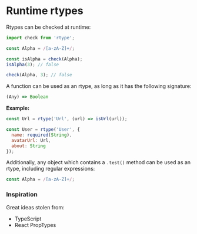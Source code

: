 # Runtime rtypes

Rtypes can be checked at runtime:

```js
import check from 'rtype';

const Alpha = /[a-zA-Z]+/;

const isAlpha = check(Alpha);
isAlpha(3); // false

check(Alpha, 3); // false
```

A function can be used as an rtype, as long as it has the following signature:

```js
(Any) => Boolean
```

**Example:**

```js
const Url = rtype('Url', (url) => isUrl(url));

const User = rtype('User', {
  name: required(String),
  avatarUrl: Url,
  about: String
});
```

Additionally, any object which contains a `.test()` method can be used as an rtype, including regular expressions:

```js
const Alpha = /[a-zA-Z]+/;
```

### Inspiration

Great ideas stolen from:

* TypeScript
* React PropTypes
